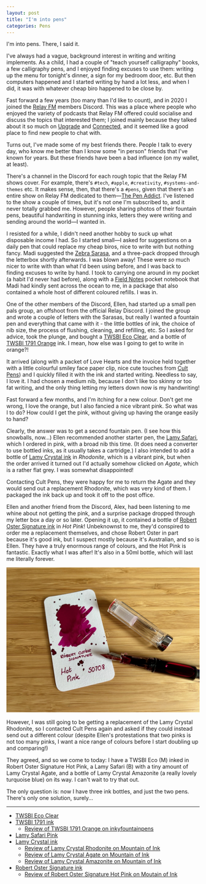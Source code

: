```yaml
---
layout: post
title: "I'm into pens"
categories: Pens
---
```


I'm into pens. There, I said it.

I've always had a vague, background interest in writing and writing implements. As a child, I had a couple of "teach yourself calligraphy" books, a few calligraphy pens, and I enjoyed finding excuses to use them: writing up the menu for tonight's dinner, a sign for my bedroom door, etc. But then computers happened and I started writing by hand a lot less, and when I did, it was with whatever cheap biro happened to be close by.

Fast forward a few years (too many than I'd like to count), and in 2020 I joined the [Relay FM](https://www.relay.fm/membership) members Discord. This was a place where people who enjoyed the variety of podcasts that Relay FM offered could socialise and discuss the topics that interested them; I joined mainly because they talked about it so much on [Upgrade](https://relay.fm/upgrade) and [Connected](https://relay.fm/connected), and it seemed like a good place to find new people to chat with.

Turns out, I've made some of my best friends there. People I talk to every day, who know me better than I know some "in person" friends that I've known for years. But these friends have been a bad influence (on my wallet, at least).

There's a channel in the Discord for each rough topic that the Relay FM shows cover. For example, there's `#tech`, `#apple`, `#creativity`, `#systems-and-themes` etc. It makes sense, then, that there's a `#pens`, given that there's an entire show on Relay FM dedicated to them—[The Pen Addict](https://www.relay.fm/penaddict). I've listened to the show a couple of times, but it's not one I'm subscribed to, and it never totally grabbed me. However, people sharing photos of their fountain pens, beautiful handwriting in stunning inks, letters they were writing and sending around the world—I wanted in.

I resisted for a while, I didn't need another hobby to suck up what disposable income I had. So I started small—I asked for suggestions on a daily pen that could replace my cheap biros, nice to write with but nothing fancy. Madi suggested the [Zebra Sarasa](https://www.cultpens.com/i/q/ZB02975/zebra-sarasa-gel-rollerball-pen-medium-07mm), and a three-pack dropped through the letterbox shortly afterwards. I was blown away! These were *so* much nicer to write with than what I'd been using before, and I was back to finding excuses to write by hand. I took to carrying one around in my pocket (a habit I'd never had before), along with a [Field Notes](https://fieldnotesbrand.com/) pocket notebook that Madi had kindly sent across the ocean to me, in a package that also contained a whole host of different coloured refills. I was in.

One of the other members of the Discord, Ellen, had started up a small pen pals group, an offshoot from the official Relay Discord. I joined the group and wrote a couple of letters with the Sarasas, but really I wanted a fountain pen and everything that came with it - the little bottles of ink, the choice of nib size, the process of flushing, cleaning, and refilling, etc. So I asked for advice, took the plunge, and bought a [TWSBI Eco Clear](https://www.cultpens.com/i/q/TW50831/twsbi-eco-fountain-pen-clear), and a bottle of [TWSBI 1791 Orange](https://www.cultpens.com/i/q/TW69176/twsbi-1791-bottled-ink-18ml) ink. I mean, how else was I going to get to write in orange?!

It arrived (along with a packet of Love Hearts and the invoice held together with a little colourful smiley face paper clip, nice cute touches from [Cult Pens](https://www.cultpens.com)) and I quickly filled it with the ink and started writing. Needless to say, I love it. I had chosen a medium nib, because I don't like too skinny or too fat writing, and the only thing letting my letters down now is my handwriting!

Fast forward a few months, and I'm itching for a new colour. Don't get me wrong, I love the orange, but I also fancied a nice vibrant pink. So what was I to do? How could I get the pink, without giving up having the orange easily to hand?

Clearly, the answer was to get a second fountain pen. (I see how this snowballs, now…) Ellen recommended another starter pen, the [Lamy Safari](https://www.cultpens.com/i/q/LM30785/lamy-safari-fountain-pen-pink), which I ordered in pink, with a broad nib this time. (It does need a converter to use bottled inks, as it usually takes a cartridge.) I also intended to add a bottle of [Lamy Crystal ink](https://www.cultpens.com/i/q/LM62360/lamy-t53-crystal-ink-30ml) in *Rhodonite*, which is a vibrant pink, but when the order arrived it turned out I'd actually somehow clicked on *Agate*, which is a rather flat grey. I was somewhat disappointed!

Contacting Cult Pens, they were happy for me to return the Agate and they would send out a replacement Rhodonite, which was very kind of them. I packaged the ink back up and took it off to the post office.

Ellen and another friend from the Discord, Alex, had been listening to me whine about not getting the pink, and a surprise package dropped through my letter box a day or so later. Opening it up, it contained a bottle of [Robert Oster Signature ink](https://www.cultpens.com/i/q/RB56355/robert-oster-signature-ink-50ml) in *Hot Pink*! Unbeknownst to me, they'd conspired to order me a replacement themselves, and chose Robert Oster in part because it's good ink, but I suspect mostly because it's Australian, and so is Ellen. They have a truly enormous range of colours, and the Hot Pink is fantastic. Exactly what I was after! It's also in a 50ml bottle, which will last me literally forever.

![TWSBI Eco with Robert Oster Signature Hot Pink ink](/assets/IMG_7608.jpeg)

However, I was still going to be getting a replacement of the Lamy Crystal Rhodonite, so I contacted Cult Pens again and asked if they could instead send out a different colour (despite Ellen's protestations that two pinks is not too many pinks, I want a nice range of colours before I start doubling up and comparing!)

They agreed, and so we come to today: I have a TWSBI Eco (M) inked in Robert Oster Signature Hot Pink, a Lamy Safari (B) with a tiny amount of Lamy Crystal Agate, and a bottle of Lamy Crystal Amazonite (a really lovely turquoise blue) on its way. I can't wait to try that out.

The only question is: now I have three ink bottles, and just the two pens. There's only one solution, surely… 

---

* [TWSBI Eco Clear](https://www.cultpens.com/i/q/TW50831/twsbi-eco-fountain-pen-clear)
* [TWSBI 1791 ink](https://www.cultpens.com/i/q/TW69176/twsbi-1791-bottled-ink-18ml)
    * [Review of TWSBI 1791 Orange on inkyfountainpens](https://inkyfountainpens.wordpress.com/2021/04/03/ink-review-twsbi-1791-orange/)
* [Lamy Safari Pink](https://www.cultpens.com/i/q/LM30785/lamy-safari-fountain-pen-pink)
* [Lamy Crystal ink](https://www.cultpens.com/i/q/LM62360/lamy-t53-crystal-ink-30ml)
    * [Review of Lamy Crystal Rhodonite on Mountain of Ink](https://mountainofink.com/blog/lamy-rhodonite)
    * [Review of Lamy Crystal Agate on Mountain of Ink](https://mountainofink.com/blog/lamy-agate)
    * [Review of Lamy Crystal Amazonite on Mountain of Ink](https://mountainofink.com/blog/lamy-amazonite)
* [Robert Oster Signature ink](https://www.cultpens.com/i/q/RB56355/robert-oster-signature-ink-50ml)
    * [Review of Robert Oster Signature Hot Pink on Moutain of Ink](https://mountainofink.com/blog/robert-oster-hot-pink)
